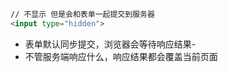```html
// 不显示 但是会和表单一起提交到服务器
<input type="hidden">
```

- 表单默认同步提交，浏览器会等待响应结果-
- 不管服务端响应什么，响应结果都会覆盖当前页面

